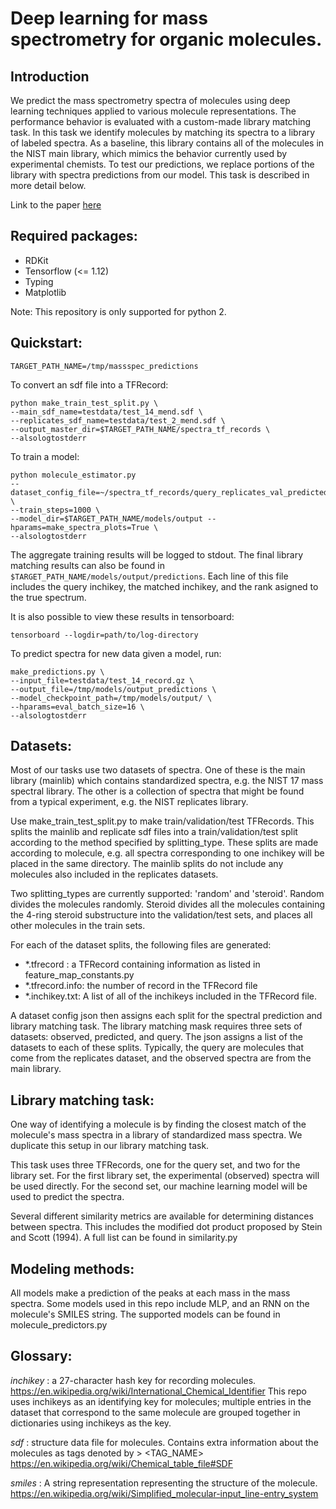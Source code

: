# Deep learning for mass spectrometry for organic molecules.

## Introduction

We predict the mass spectrometry spectra of molecules using deep learning
techniques applied to various molecule representations. The performance behavior
is evaluated with a custom-made library matching task. In this task we identify
molecules by matching its spectra to a library of labeled spectra. As a
baseline, this library contains all of the molecules in the NIST main library,
which mimics the behavior currently used by experimental chemists. To test our
predictions, we replace portions of the library with spectra predictions from
our model. This task is described in more detail below.

Link to the paper [here](https://arxiv.org/abs/1811.08545)

## Required packages:

-   RDKit
-   Tensorflow (<= 1.12)
-   Typing
-   Matplotlib

Note: This repository is only supported for python 2.

## Quickstart:

```
TARGET_PATH_NAME=/tmp/massspec_predictions
```

To convert an sdf file into a TFRecord: 

```
python make_train_test_split.py \
--main_sdf_name=testdata/test_14_mend.sdf \
--replicates_sdf_name=testdata/test_2_mend.sdf \
--output_master_dir=$TARGET_PATH_NAME/spectra_tf_records \
--alsologtostderr
```

To train a model:

```
python molecule_estimator.py
--dataset_config_file=~/spectra_tf_records/query_replicates_val_predicted_replicates_val.json \
--train_steps=1000 \
--model_dir=$TARGET_PATH_NAME/models/output --hparams=make_spectra_plots=True \
--alsologtostderr
```

The aggregate training results will be logged to stdout. The final library
matching results can also be found in
`$TARGET_PATH_NAME/models/output/predictions`. Each line of this file includes the query
inchikey, the matched inchikey, and the rank asigned to the true spectrum.

It is also possible to view these results in tensorboard:

```
tensorboard --logdir=path/to/log-directory
```

To predict spectra for new data given a model, run:

```
make_predictions.py \
--input_file=testdata/test_14_record.gz \
--output_file=/tmp/models/output_predictions \
--model_checkpoint_path=/tmp/models/output/ \
--hparams=eval_batch_size=16 \
--alsologtostderr
```

## Datasets:

Most of our tasks use two datasets of spectra. One of these is the main library
(mainlib) which contains standardized spectra, e.g. the NIST 17 mass spectral
library. The other is a collection of spectra that might be found from a typical
experiment, e.g. the NIST replicates library.

Use make_train_test_split.py to make train/validation/test TFRecords. This
splits the mainlib and replicate sdf files into a train/validation/test split
according to the method specified by splitting_type. These splits are made
according to molecule, e.g. all spectra corresponding to one inchikey will be
placed in the same directory. The mainlib splits do not include any molecules
also included in the replicates datasets.

Two splitting_types are currently supported: 'random' and 'steroid'. Random
divides the molecules randomly. Steroid divides all the molecules containing the
4-ring steroid substructure into the validation/test sets, and places all other
molecules in the train sets.

For each of the dataset splits, the following files are generated:

-   *.tfrecord : a TFRecord containing information as listed in
    feature_map_constants.py
-   *.tfrecord.info: the number of record in the TFRecord file
-   *.inchikey.txt: A list of all of the inchikeys included in the TFRecord
    file.

A dataset config json then assigns each split for the spectral prediction and
library matching task. The library matching mask requires three sets of
datasets: observed, predicted, and query. The json assigns a list of the
datasets to each of these splits. Typically, the query are molecules that come
from the replicates dataset, and the observed spectra are from the main library.

## Library matching task:

One way of identifying a molecule is by finding the closest match of the
molecule's mass spectra in a library of standardized mass spectra. We duplicate
this setup in our library matching task.

This task uses three TFRecords, one for the query set, and two for the library
set. For the first library set, the experimental (observed) spectra will be used
directly. For the second set, our machine learning model will be used to predict
the spectra.

Several different similarity metrics are available for determining distances
between spectra. This includes the modified dot product proposed by Stein and
Scott (1994). A full list can be found in similarity.py

## Modeling methods:

All models make a prediction of the peaks at each mass in the mass spectra. Some
models used in this repo include MLP, and an RNN on the molecule's SMILES
string. The supported models can be found in molecule_predictors.py

## Glossary:

*inchikey* : a 27-character hash key for recording molecules.
https://en.wikipedia.org/wiki/International_Chemical_Identifier This repo uses
inchikeys as an identifying key for molecules; multiple entries in the dataset
that correspond to the same molecule are grouped together in dictionaries using
inchikeys as the key.

*sdf* : structure data file for molecules. Contains extra information about the
molecules as tags denoted by > <TAG_NAME>
https://en.wikipedia.org/wiki/Chemical_table_file#SDF

*smiles* : A string representation representing the structure of the molecule.
https://en.wikipedia.org/wiki/Simplified_molecular-input_line-entry_system
